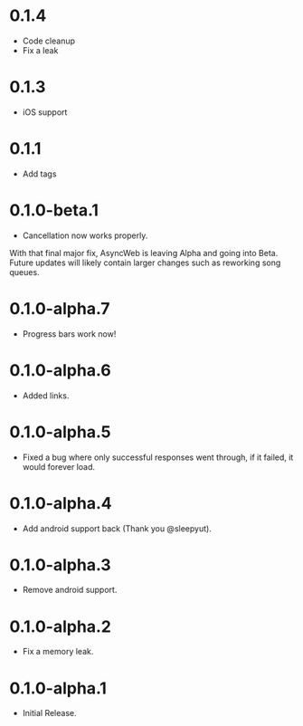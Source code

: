 # 0.1.4
- Code cleanup
- Fix a leak

# 0.1.3
- iOS support

# 0.1.1
- Add tags

# 0.1.0-beta.1
- Cancellation now works properly.

With that final major fix, AsyncWeb is leaving Alpha and going into Beta. Future updates will likely contain larger changes such as reworking song queues. 

# 0.1.0-alpha.7
- Progress bars work now!

# 0.1.0-alpha.6
- Added links.

# 0.1.0-alpha.5
- Fixed a bug where only successful responses went through, if it failed, it would forever load.

# 0.1.0-alpha.4
- Add android support back (Thank you @sleepyut).

# 0.1.0-alpha.3
- Remove android support.

# 0.1.0-alpha.2
- Fix a memory leak.

# 0.1.0-alpha.1
- Initial Release.
